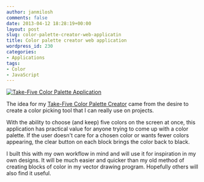 ```yaml
---
author: janmilosh
comments: false
date: 2013-04-12 18:28:19+00:00
layout: post
slug: color-palette-creator-web-applicatin
title: Color palette creator web application
wordpress_id: 230
categories:
- Applications
tags:
- Color
- JavaScript
---
```


[![Take-Five Color Palette Application](http://janmilosh.com/ipad/wp-content/uploads/2013/04/color-palette.png)](http://janmilosh.com/color-palette)

The idea for my [Take-Five Color Palette Creator](http://janmilosh.com/color-palette) came from the desire to create a color picking tool that I can really use on projects.

With the ability to choose (and keep) five colors on the screen at once, this application has practical value for anyone trying to come up with a color palette. If the user doesn't care for a chosen color or wants fewer colors appearing, the clear button on each block brings the color back to black.

I built this with my own workflow in mind and will use it for inspiration in my own designs. It will be much easier and quicker than my old method of creating blocks of color in my vector drawing program. Hopefully others will also find it useful.


